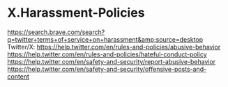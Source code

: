 # X.Harassment-Policies
https://search.brave.com/search?q=twitter+terms+of+service+on+harassment&amp;source=desktop Twitter/X: https://help.twitter.com/en/rules-and-policies/abusive-behavior https://help.twitter.com/en/rules-and-policies/hateful-conduct-policy https://help.twitter.com/en/safety-and-security/report-abusive-behavior https://help.twitter.com/en/safety-and-security/offensive-posts-and-content
